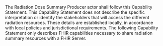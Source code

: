 The Radiation Dose Summary Producer actor shall follow this Capability Statement.
This Capability Statement does not describe the specific interpretation or identify the stakeholders that will access the different radiation resources. These details are established locally, in accordance with local policies and jurisdictional requirements. The following Capability Statement only describes FHIR capabilities necessary to share radiation summary resources with a FHIR Server.